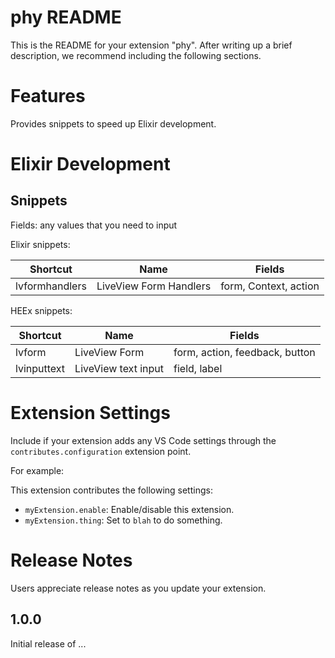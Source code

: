 # phy README

This is the README for your extension "phy". After writing up a brief description, we recommend including the following sections.

# Features

Provides snippets to speed up Elixir development.

# Elixir Development

## Snippets

Fields: any values that you need to input

Elixir snippets:

| Shortcut       | Name                   | Fields                |
| -------------- | ---------------------- | --------------------- |
| lvformhandlers | LiveView Form Handlers | form, Context, action |

HEEx snippets:

| Shortcut    | Name                | Fields                         |
| ----------- | ------------------- | ------------------------------ |
| lvform      | LiveView Form       | form, action, feedback, button |
| lvinputtext | LiveView text input | field, label                   |


# Extension Settings

Include if your extension adds any VS Code settings through the `contributes.configuration` extension point.

For example:

This extension contributes the following settings:

- `myExtension.enable`: Enable/disable this extension.
- `myExtension.thing`: Set to `blah` to do something.

# Release Notes

Users appreciate release notes as you update your extension.

## 1.0.0

Initial release of ...
